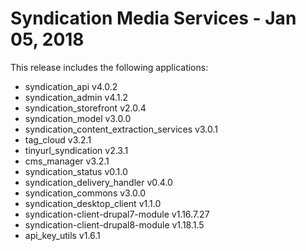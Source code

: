 
Syndication Media Services - Jan 05, 2018
======================

This release includes the following applications:

- syndication_api v4.0.2
- syndication_admin v4.1.2
- syndication_storefront v2.0.4
- syndication_model v3.0.0
- syndication_content_extraction_services v3.0.1
- tag_cloud v3.2.1
- tinyurl_syndication v2.3.1
- cms_manager v3.2.1
- syndication_status v0.1.0
- syndication_delivery_handler v0.4.0
- syndication_commons v3.0.0
- syndication_desktop_client v1.1.0
- syndication-client-drupal7-module v1.16.7.27
- syndication-client-drupal8-module v1.18.1.5
- api_key_utils v1.6.1

